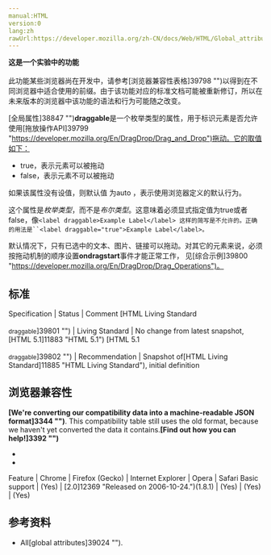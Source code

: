 ```yaml
---
manual:HTML
version:0
lang:zh
rawUrl:https://developer.mozilla.org/zh-CN/docs/Web/HTML/Global_attributes/draggable
---
```






**这是一个实验中的功能**<br></br>此功能某些浏览器尚在开发中，请参考[浏览器兼容性表格]39798 "")以得到在不同浏览器中适合使用的前缀。由于该功能对应的标准文档可能被重新修订，所以在未来版本的浏览器中该功能的语法和行为可能随之改变。




[全局属性]38847 "")**draggable**是一个枚举类型的属性，用于标识元素是否允许使用[拖放操作API]39799 "https://developer.mozilla.org/En/DragDrop/Drag_and_Drop")拖动。它的取值如下：


* true，表示元素可以被拖动
* false，表示元素不可以被拖动


如果该属性没有设值，则默认值 为auto ，表示使用浏览器定义的默认行为。



这个属性是*枚举类型*，而不是*布尔类型*。这意味着必须显式指定值为true或者false，像`<label draggable>Example Label</label> 这样的简写是不允许的。正确的用法是``<label draggable="true">Example Label</label>。`



默认情况下，只有已选中的文本、图片、链接可以拖动。对其它的元素来说，必须按拖动机制的顺序设置**ondragstart**事件才能正常工作， 见[综合示例]39800 "https://developer.mozilla.org/En/DragDrop/Drag_Operations")。


## 标准<a name="标准"></a>

Specification | Status | Comment 
[HTML Living Standard<br></br><small>draggable</small>]39801 "") | Living Standard | No change from latest snapshot,[HTML 5.1]11883 "HTML 5.1") 
[HTML 5.1<br></br><small>draggable</small>]39802 "") | Recommendation | Snapshot of[HTML Living Standard]11885 "HTML Living Standard"), initial definition 


## 浏览器兼容性<a name="浏览器兼容性"></a>


**[We&#39;re converting our compatibility data into a machine-readable JSON format]3344 "")**. This compatibility table still uses the old format, because we haven&#39;t yet converted the data it contains.**[Find out how you can help!]3392 "")**


* 
* 

Feature | Chrome | Firefox (Gecko) | Internet Explorer | Opera | Safari 
Basic support | (Yes) | [2.0]12369 "Released on 2006-10-24.")(1.8.1) | (Yes) | (Yes) | (Yes) 




## 参考资料<a name="参考资料"></a>

* All[global attributes]39024 "").



